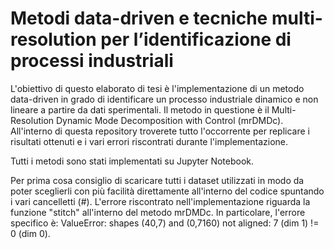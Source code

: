 # Metodi data-driven e tecniche multi-resolution per l’identificazione di processi industriali
L'obiettivo di questo elaborato di tesi è l'implementazione di un metodo data-driven in grado di identificare un processo industriale dinamico e non lineare a partire da dati sperimentali. Il metodo in questione è il Multi-Resolution Dynamic Mode Decomposition with Control (mrDMDc).
All'interno di questa repository troverete tutto l'occorrente per replicare i risultati ottenuti e i vari errori riscontrati durante l'implementazione.

Tutti i metodi sono stati implementati su Jupyter Notebook.

Per prima cosa consiglio di scaricare tutti i dataset utilizzati in modo da poter sceglierli con più facilità direttamente all'interno del codice spuntando i vari cancelletti (#).
L'errore riscontrato nell'implementazione riguarda la funzione "stitch" all'interno del metodo mrDMDc. In particolare, l'errore specifico è: ValueError: shapes (40,7) and (0,7160) not aligned: 7 (dim 1) != 0 (dim 0). 
